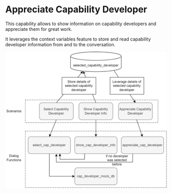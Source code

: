 # Appreciate Capability Developer

This capability allows to show information on capability developers and appreciate them for great work. 

It leverages the context variables feature to store and read capability developer information from and to the conversation.

![Appreciate Capability Developer Capability Architecture](context_variables.drawio.png)
